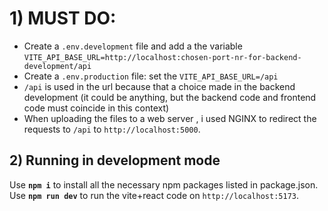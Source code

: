 <h1>1) MUST DO:</h1>

- Create a `.env.development` file and add a the variable `VITE_API_BASE_URL=http://localhost:chosen-port-nr-for-backend-development/api`
- Create a `.env.production` file: set the `VITE_API_BASE_URL=/api`
- `/api` is used in the url because that a choice made in the backend development (it could be anything, but the backend code and frontend code must coincide in this context)
- When uploading the files to a web server , i used NGINX to redirect the requests to `/api` to `http://localhost:5000`.

<h2>2) Running in development mode</h2>

Use **`npm i`** to install all the necessary npm packages listed in package.json.<br>
Use **`npm run dev`** to run the vite+react code on `http://localhost:5173`.